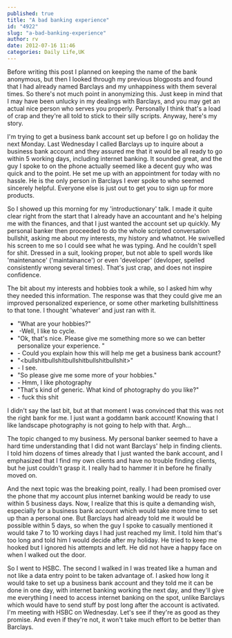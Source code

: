 ```yaml
---
published: true
title: "A bad banking experience"
id: "4922"
slug: "a-bad-banking-experience"
author: rv
date: 2012-07-16 11:46
categories: Daily Life,UK
---
```

Before writing this post I planned on keeping the name of the bank anonymous, but then I looked through my previous blogposts and found that I had already named Barclays and my unhappiness with them several times. So there's not much point in anonymizing this. Just keep in mind that I may have been unlucky in my dealings with Barclays, and you may get an actual nice person who serves you properly. Personally I think that's a load of crap and they're all told to stick to their silly scripts. Anyway, here's my story.

I'm trying to get a business bank account set up before I go on holiday the next Monday. Last Wednesday I called Barclays up to inquire about a business bank account and they assured me that it would be all ready to go within 5 working days, including internet banking. It sounded great, and the guy I spoke to on the phone actually seemed like a decent guy who was quick and to the point. He set me up with an appointment for today with no hassle. He is the only person in Barclays I ever spoke to who seemed sincerely helpful. Everyone else is just out to get you to sign up for more products.

So I showed up this morning for my 'introductionary' talk. I made it quite clear right from the start that I already have an accountant and he's helping me with the finances, and that I just wanted the account set up quickly. My personal banker then proceeded to do the whole scripted conversation bullshit, asking me about my interests, my history and whatnot. He swivelled his screen to me so I could see what he was typing. And he couldn't spell for shit. Dressed in a suit, looking proper, but not able to spell words like 'maintenance' ('maintainance') or even 'developer' (devloper, spelled consistently wrong several times). That's just crap, and does not inspire confidence.

The bit about my interests and hobbies took a while, so I asked him why they needed this information. The response was that they could give me an improved personalized experience, or some other marketing bullshittiness to that tone. I thought 'whatever' and just ran with it.
<ul>
	<li>"What are your hobbies?"</li>
	<li> -Well, I like to cycle.</li>
	<li>"Ok, that's nice. Please give me something more so we can better personalize your experience. "</li>
	<li>- Could you explain how this will help me get a business bank account?</li>
	<li>"&lt;bullshitbullshitbullshitbullshitbullshit&gt;"</li>
	<li>- I see.</li>
	<li>"So please give me some more of your hobbies."</li>
	<li>- Hmm, I like photography</li>
	<li>"That's kind of generic. What kind of photography do you like?"</li>
	<li>- fuck this shit</li>
</ul>
I didn't say the last bit, but at that moment I was convinced that this was not the right bank for me. I just want a goddamn bank account! Knowing that I like landscape photography is not going to help with that. Argh...

The topic changed to my business. My personal banker seemed to have a hard time understanding that I did not want Barclays' help in finding clients. I told him dozens of times already that I just wanted the bank account, and I emphasized that I find my own clients and have no trouble finding clients, but he just couldn't grasp it. I really had to hammer it in before he finally moved on.

And the next topic was the breaking point, really. I had been promised over the phone that my account plus internet banking would be ready to use within 5 business days. Now, I realize that this is quite a demanding wish, especially for a business bank account which would take more time to set up than a personal one. But Barclays had already told me it would be possible within 5 days, so when the guy I spoke to casually mentioned it would take 7 to 10 working days I had just reached my limit. I told him that's too long and told him I would decide after my holiday. He tried to keep me hooked but I ignored his attempts and left. He did not have a happy face on when I walked out the door.

So I went to HSBC. The second I walked in I was treated like a human and not like a data entry point to be taken advantage of. I asked how long it would take to set up a business bank account and they told me it can be done in one day, with internet banking working the next day, and they'll give me everything I need to access internet banking on the spot, unlike Barclays which would have to send stuff by post long after the account is activated. I'm meeting with HSBC on Wednesday. Let's see if they're as good as they promise. And even if they're not, it won't take much effort to be better than Barclays.